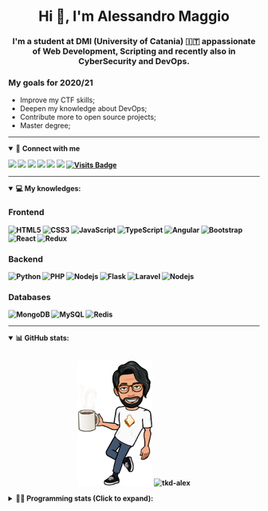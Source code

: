 <h1 align="center">Hi 👋, I'm Alessandro Maggio</h1>
<h3 align="center">I'm a student at DMI (University of Catania) 🇮🇹 appassionate of Web Development, Scripting and recently also in CyberSecurity and DevOps.</h3>

### My goals for 2020/21
- Improve my CTF skills;
- Deepen my knowledge about DevOps;
- Contribute more to open source projects;
- Master degree;

____

<details open>
<summary>🤝 <b>Connect with me<b></summary>

<p align = "center">

[<img src="https://img.shields.io/badge/twitter-1DA1F2.svg?&style=for-the-badge&logo=twitter&logoColor=white" />](https://twitter.com/TkdAxel)
[<img src ="https://img.shields.io/badge/portfolio-web-%23.svg?&style=for-the-badge&logo=&logoColor=white%22">](https://alessandromaggio.it/)
[<img src ="https://img.shields.io/badge/Telegram-1ca0f1.svg?&style=for-the-badge&logo=Telegram&logoColor=white%22&link=https://t.me/TkdAlex">](https://t.me/TkdAlex/)
[<img src="https://img.shields.io/badge/gmail-c14438.svg?&style=for-the-badge&logo=Gmail&logoColor=white&link=mailto:alex.tkd.alex@gmail.com"/>](mailto:alex.tkd.alex@gmail.com)
[<img src="https://img.shields.io/badge/linkedin-0077B5.svg?&style=for-the-badge&logo=linkedin&logoColor=white" />](https://www.linkedin.com/in/aalessandromaggio/)
[<img src = "https://img.shields.io/badge/instagram-E4405F.svg?&style=for-the-badge&logo=instagram&logoColor=white">](https://www.instagram.com/tkd_alex/)
[![Visits Badge](https://badges.pufler.dev/visits/tkd-alex/tkd-alex?style=for-the-badge&color=blue)](https://github.com/tkd-alex/tkd-alex)

</p>

</details>

---

<details open>
<summary>💻 <b>My knowledges</b>: </summary>

### Frontend
![HTML5](https://img.shields.io/badge/-HTML5-E34F26.svg?style=for-the-badge&logo=html5&logoColor=ffffff)
![CSS3](https://img.shields.io/badge/-CSS3-1572B6.svg?style=for-the-badge&logo=css3)
![JavaScript](https://img.shields.io/badge/-JavaScript-282C34?style=for-the-badge&logo=javascript)
![TypeScript](https://img.shields.io/badge/-TypeScript-007ACC?style=for-the-badge&logo=typescript)
![Angular](https://img.shields.io/badge/-Angular-DD0031?style=for-the-badge&logo=angular)
![Bootstrap](https://img.shields.io/badge/-Bootstrap-563D7C.svg?style=for-the-badge&logo=bootstrap)
![React](https://img.shields.io/badge/-React-282C34.svg?style=for-the-badge&logo=react&logoColor=ffffff)
![Redux](https://img.shields.io/badge/-Redux-764ABC.svg?style=for-the-badge&logo=redux)

### Backend
![Python](https://img.shields.io/badge/-Python-3776AB.svg?style=for-the-badge&logo=Python&logoColor=ffffff)
![PHP](https://img.shields.io/badge/-PHP-777BB4.svg?style=for-the-badge&logo=PHP&logoColor=ffffff)
![Nodejs](https://img.shields.io/badge/-Bash-4EAA25.svg?style=for-the-badge&logo=gnu-bash&logoColor=ffffff)
![Flask](https://img.shields.io/badge/-Flask-282C34.svg?style=for-the-badge&logo=flask)
![Laravel](https://img.shields.io/badge/-Laravel-FF2D20.svg?style=for-the-badge&logo=laravel&logoColor=ffffff)
![Nodejs](https://img.shields.io/badge/-Nodejs-339933.svg?style=for-the-badge&logo=Node.js&logoColor=ffffff)

### Databases
![MongoDB](https://img.shields.io/badge/-MongoDB-47A248?style=for-the-badge&logo=mongodb&logoColor=ffffff)
![MySQL](https://img.shields.io/badge/-MySQL-4479A1?style=for-the-badge&logo=mysql&logoColor=ffffff)
![Redis](https://img.shields.io/badge/-Redis-DC382D?style=for-the-badge&logo=Redis&logoColor=ffffff)

</details>

---

<details open>
 <summary>📊 <b>GitHub stats</b>: </summary>

<br>

<p align = "center">
    <img src="https://raw.githubusercontent.com/Tkd-Alex/tkd-alex/master/images/321517cd-ff68-41a7-b0d1-e765680568a7-8b6448d9-c944-4146-b633-adbdd25cb471-v1.png" height="250" />
    <img src="https://github-readme-stats.vercel.app/api?username=tkd-alex&show_icons=true&count_private=true&hide_border=true&line_height=25" alt="tkd-alex">
</p>

</design>

<details>
 <summary>👨‍💻 <b>Programming stats (Click to expand)</b>: </summary>
 
<!--START_SECTION:waka-->
**I'm an Early 🐤** 

```text
🌞 Morning    460 commits    ██████░░░░░░░░░░░░░░░░░░░   24.64% 
🌆 Daytime    729 commits    █████████░░░░░░░░░░░░░░░░   39.05% 
🌃 Evening    639 commits    ████████░░░░░░░░░░░░░░░░░   34.23% 
🌙 Night      39 commits     ░░░░░░░░░░░░░░░░░░░░░░░░░   2.09%

```
📅 **I'm Most Productive on Wednesday** 

```text
Monday       315 commits    ████░░░░░░░░░░░░░░░░░░░░░   16.87% 
Tuesday      307 commits    ████░░░░░░░░░░░░░░░░░░░░░   16.44% 
Wednesday    329 commits    ████░░░░░░░░░░░░░░░░░░░░░   17.62% 
Thursday     312 commits    ████░░░░░░░░░░░░░░░░░░░░░   16.71% 
Friday       254 commits    ███░░░░░░░░░░░░░░░░░░░░░░   13.6% 
Saturday     174 commits    ██░░░░░░░░░░░░░░░░░░░░░░░   9.32% 
Sunday       176 commits    ██░░░░░░░░░░░░░░░░░░░░░░░   9.43%

```


📊 **This Week I Spent My Time On** 

```text
⌚︎ Time Zone: Europe/Rome

💬 Programming Languages: 
Python                   18 hrs 42 mins      ███████████████░░░░░░░░░░   60.28% 
Text                     2 hrs 57 mins       ██░░░░░░░░░░░░░░░░░░░░░░░   9.51% 
JavaScript               2 hrs 4 mins        █░░░░░░░░░░░░░░░░░░░░░░░░   6.71% 
PHP                      1 hr 58 mins        █░░░░░░░░░░░░░░░░░░░░░░░░   6.35% 
C++                      1 hr 48 mins        █░░░░░░░░░░░░░░░░░░░░░░░░   5.82%

🔥 Editors: 
VS Code                  20 hrs 9 mins       ████████████████░░░░░░░░░   64.96% 
Sublime Text             10 hrs 52 mins      ████████░░░░░░░░░░░░░░░░░   35.04%

🐱‍💻 Projects: 
awsuite                  9 hrs 14 mins       ███████░░░░░░░░░░░░░░░░░░   29.76% 
Unknown Project          7 hrs 54 mins       ██████░░░░░░░░░░░░░░░░░░░   25.5% 
IG-AutoChallenge-Solver  5 hrs 51 mins       ████░░░░░░░░░░░░░░░░░░░░░   18.88% 
cc2020-submitter         3 hrs 34 mins       ███░░░░░░░░░░░░░░░░░░░░░░   11.5% 
myStore                  2 hrs 42 mins       ██░░░░░░░░░░░░░░░░░░░░░░░   8.74%

💻 Operating System: 
Linux                    31 hrs 2 mins       █████████████████████████   100.0%

```

**I Mostly Code in Python** 

```text
Python                   25 repos            █████████░░░░░░░░░░░░░░░░   39.06% 
JavaScript               10 repos            ████░░░░░░░░░░░░░░░░░░░░░   15.62% 
PHP                      5 repos             ██░░░░░░░░░░░░░░░░░░░░░░░   7.81% 
CSS                      5 repos             ██░░░░░░░░░░░░░░░░░░░░░░░   7.81% 
HTML                     4 repos             █░░░░░░░░░░░░░░░░░░░░░░░░   6.25%

```



<!--END_SECTION:waka-->

</details>
